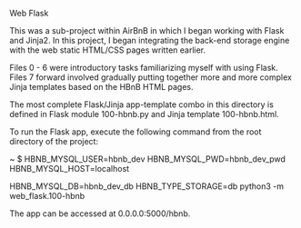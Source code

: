 Web Flask

This was a sub-project within AirBnB in which I began working with Flask and Jinja2. In this project, I began integrating the back-end storage engine with the web static HTML/CSS pages written earlier.



Files 0 - 6 were introductory tasks familiarizing myself with using Flask. Files 7 forward involved gradually putting together more and more complex Jinja templates based on the HBnB HTML pages.



The most complete Flask/Jinja app-template combo in this directory is defined in Flask module 100-hbnb.py and Jinja template 100-hbnb.html.



To run the Flask app, execute the following command from the root directory of the project:



~ $ HBNB_MYSQL_USER=hbnb_dev HBNB_MYSQL_PWD=hbnb_dev_pwd HBNB_MYSQL_HOST=localhost

HBNB_MYSQL_DB=hbnb_dev_db HBNB_TYPE_STORAGE=db python3 -m web_flask.100-hbnb

The app can be accessed at 0.0.0.0:5000/hbnb.
